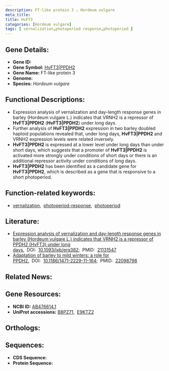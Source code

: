 ```yaml
---
description: FT-like protein 3 ; Hordeum vulgare
meta_title:
title: HvFT3
categories: [Hordeum vulgare]
tags: [ vernalization,photoperiod response,photoperiod ]
---
```


## Gene Details:
- **Gene ID:** []()
- **Gene Symbol:** <u>HvFT3|PPDH2</u>
- **Gene Name:** FT-like protein 3
- **Genome:** []()
- **Species:** *Hordeum vulgare*

## Functional Descriptions:
   - Expression analysis of vernalization and day-length response genes in barley (Hordeum vulgare L.) indicates that VRNH2 is a repressor of **HvFT3|PPDH2** (**HvFT3|PPDH2**) under long days.
   - Further analysis of **HvFT3|PPDH2** expression in two barley doubled haploid populations revealed that, under long days, **HvFT3|PPDH2** and VRNH2 expression levels were related inversely.
   - **HvFT3|PPDH2** is expressed at a lower level under long days than under short days, which suggests that a promoter of **HvFT3|PPDH2** is activated more strongly under conditions of short days or there is an additional repressor activity under conditions of long days.
   - **HvFT3|PPDH2** has been identified as a candidate gene for **HvFT3|PPDH2**, which is described as a gene that is responsive to a short photoperiod.

## Function-related keywords:
   - [vernalization](/tags/vernalization/),&nbsp;&nbsp;[photoperiod-response](/tags/photoperiod-response/),&nbsp;&nbsp;[photoperiod](/tags/photoperiod/)

## Literature:
   - [Expression analysis of vernalization and day-length response genes in barley (Hordeum vulgare L.) indicates that VRNH2 is a repressor of PPDH2 (HvFT3) under long days.](https://doi.org/10.1093/jxb/erq382)&nbsp;&nbsp;DOI:&nbsp;&nbsp;[10.1093/jxb/erq382](https://doi.org/10.1093/jxb/erq382);&nbsp;&nbsp;PMID:&nbsp;&nbsp;[21131547](https://pubmed.ncbi.nlm.nih.gov/21131547/)
   - [Adaptation of barley to mild winters: a role for PPDH2.](https://doi.org/10.1186/1471-2229-11-164)&nbsp;&nbsp;DOI:&nbsp;&nbsp;[10.1186/1471-2229-11-164](https://doi.org/10.1186/1471-2229-11-164);&nbsp;&nbsp;PMID:&nbsp;&nbsp;[22098798](https://pubmed.ncbi.nlm.nih.gov/22098798/)

## Related News:

## Gene Resources:
- **NCBI ID:**  [AB476614.1](https://www.ncbi.nlm.nih.gov/gene/?term=AB476614.1)
- **UniProt accessions:**  [B8PZ71](https://www.uniprot.org/uniprotkb/B8PZ71/entry),&nbsp;&nbsp;[E9KTZ2](https://www.uniprot.org/uniprotkb/E9KTZ2/entry)

## Orthologs:

## Sequences:
- **CDS Sequence:**
- **Protein Sequence:**
